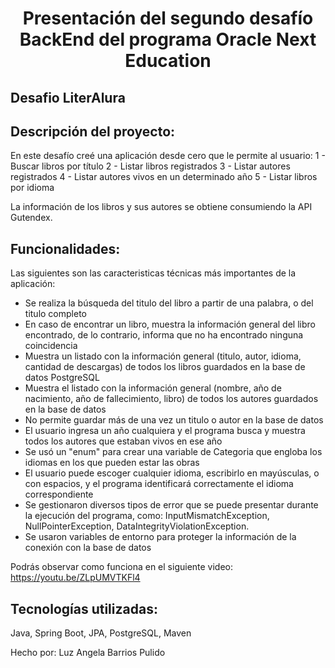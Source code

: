 <h1 align="center"> Presentación del segundo desafío BackEnd del programa Oracle Next Education </h1>

<h2>Desafio LiterAlura</h2>

<h2>Descripción del proyecto:</h2>
En este desafío creé una aplicación desde cero que le permite al usuario:
 1 - Buscar libros por título
 2 - Listar libros registrados
 3 - Listar autores registrados
 4 - Listar autores vivos en un determinado año
 5 - Listar libros por idioma

La información de los libros y sus autores se obtiene consumiendo la API Gutendex.

<h2>Funcionalidades:</h2>
Las siguientes son las caracteristicas técnicas más importantes de la aplicación:
<ul>
  <li>Se realiza la búsqueda del titulo del libro a partir de una palabra, o del titulo completo</li>
  <li>En caso de encontrar un libro, muestra la información general del libro encontrado, de lo contrario, informa que no ha encontrado ninguna coincidencia</li>
  <li>Muestra un listado con la información general (titulo, autor, idioma, cantidad de descargas) de todos los libros guardados en la base de datos PostgreSQL</li>
  <li>Muestra el listado con la información general (nombre, año de nacimiento, año de fallecimiento, libro) de todos los autores guardados en la base de datos</li>
  <li>No permite guardar más de una vez un titulo o autor en la base de datos</li>
  <li>El usuario ingresa un año cualquiera y el programa busca y muestra todos los autores que estaban vivos en ese año</li>
  <li>Se usó un "enum" para crear una variable de Categoria que engloba los idiomas en los que pueden estar las obras</li>
  <li>El usuario puede escoger cualquier idioma, escribirlo en mayúsculas, o con espacios, y el programa identificará correctamente el idioma correspondiente</li>
  <li>Se gestionaron diversos tipos de error que se puede presentar durante la ejecución del programa, como: InputMismatchException, NullPointerException, DataIntegrityViolationException.</li>
  <li>Se usaron variables de entorno para proteger la información de la conexión con la base de datos</li>
</ul>

Podrás observar como funciona en el siguiente video: https://youtu.be/ZLpUMVTKFl4

<h2>Tecnologías utilizadas:</h2>
Java, Spring Boot, JPA, PostgreSQL, Maven

Hecho por: Luz Angela Barrios Pulido
